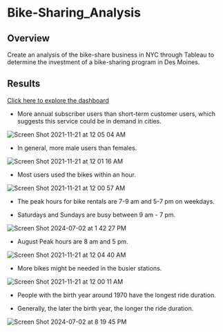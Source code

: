 # Bike-Sharing_Analysis

## Overview

Create an analysis of the bike-share business in NYC through Tableau to determine the investment of a bike-sharing program in Des Moines.

## Results

[Click here to explore the dashboard](https://public.tableau.com/app/profile/elsie.dong/viz/Citibike-book/CitibikeAnalysis)

- More annual subscriber users than short-term customer users, which suggests this service could be in demand in cities.

![Screen Shot 2021-11-21 at 12 05 04 AM](https://user-images.githubusercontent.com/88747464/142750313-4f9dac31-5e9c-45a3-b09e-2c2008c6a98b.png)

- In general, more male users than females.

![Screen Shot 2021-11-21 at 12 01 16 AM](https://user-images.githubusercontent.com/88747464/142750358-68c2dea9-7304-44a7-bf79-23dde344d68f.png)

- Most users used the bikes within an hour.

![Screen Shot 2021-11-21 at 12 00 57 AM](https://user-images.githubusercontent.com/88747464/142750277-965237ec-70d6-49a4-a30e-975c43f6a1d9.png)

- The peak hours for bike rentals are 7-9 am and 5-7 pm on weekdays.

- Saturdays and Sundays are busy between 9 am - 7 pm.

![Screen Shot 2024-07-02 at 1 42 27 PM](https://github.com/calistad/Bikesharing_Analysis/assets/88747464/8b9e2381-a641-4fdf-9347-8e47fe36dafb)

- August Peak hours are 8 am and 5 pm.

![Screen Shot 2021-11-21 at 12 04 40 AM](https://user-images.githubusercontent.com/88747464/142750316-26758d48-35cb-4586-85fd-44753b9fd677.png)

- More bikes might be needed in the busier stations.

![Screen Shot 2021-11-21 at 12 00 11 AM](https://user-images.githubusercontent.com/88747464/142750234-ea14f506-d0fb-466c-b738-25e1add6df33.png)

- People with the birth year around 1970 have the longest ride duration.
  
- Generally, the later the birth year, the longer the ride duration.

![Screen Shot 2024-07-02 at 8 19 45 PM](https://github.com/calistad/Bikesharing_Analysis/assets/88747464/fb7e19a7-37d1-46fb-b1b0-2192db609e0b)


